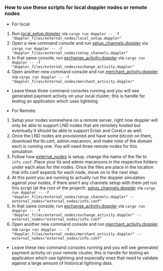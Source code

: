 ### How to use these scripts for local doppler nodes or remote nodes
- For local:
1. Run [local_setup.doppler](local_setup.doppler) via `cargo run doppler -- -f "doppler_files/external_nodes/local_setup.doppler"`
2. Open a new command console and run [setup_channels.doppler](setup_channels.doppler) via `cargo run doppler -- -f "doppler_files/external_nodes/setup_channels.doppler"`
3. In that same console, run [exchange_activity.doppler](exchange_activity.doppler) via `cargo run doppler -- -f "doppler_files/external_nodes/exchange_activity.doppler"`
4. Open another new command console and run [merchant_activity.doppler](merchant_activity.doppler) via `cargo run doppler -- -f "doppler_files/external_nodes/merchant_activity.doppler"`
- Leave these three command consoles running and you will see generated payment activity on your local cluster, this is handle for testing an application which uses lightning

- For Remote:
1. Setup your nodes somewhere on a remote server, right now doppler will only be able to support LND nodes that are remotely hosted but eventually it should be able to support Eclair and CoreLn as well. 
2. Once the LND nodes are provisioned and have some bitcoin on them, download the tls.cert, admin.macaroon, and make note of the domain each is running one. You will need three remote nodes for this simulation
3. Follow how [external_nodes](../../external_nodes/info.example.conf) is setup, change the name of the file to `info.conf`. Place your tls and admin macaroons in the respective folders under each alias for the nodes. Once the files are place in the location that info.conf expects for each node, move on to the next step
4. At this point you are running to actually run the doppler simulation against your nodes, if there aren't any channels setup with them yet run this script (at the root of the project):
[setup_channels.doppler](setup_channels.doppler) via `cargo run doppler -- -f "doppler_files/external_nodes/setup_channels.doppler" --external_nodes="external_nodes/info.conf"` 
5. In that same console, run [exchange_activity.doppler](exchange_activity.doppler) via `cargo run doppler -- -f "doppler_files/external_nodes/exchange_activity.doppler" --external_nodes="external_nodes/info.conf"`
6.  Open another new command console and run [merchant_activity.doppler](merchant_activity.doppler) via `cargo run doppler -- -f "doppler_files/external_nodes/merchant_activity.doppler" --external_nodes="external_nodes/info.conf"`
- Leave these two command consoles running and you will see generated payment activity on your remote cluster, this is handle for testing an application which use lightning and especially ones that need to validate against a large amount of historical lightning data.
